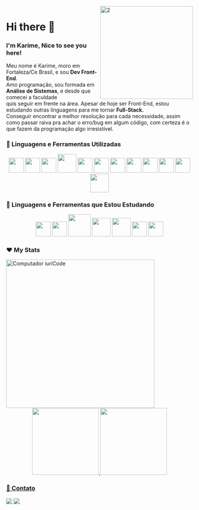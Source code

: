<img align="right" width="250px" src="https://i.ibb.co/TrTWvMx/2.png" alt="2" border="0">
          
# Hi there 👋
### I'm Karime, Nice to see you here!

<p align="left"> 
  Meu nome é Karime, moro em Fortaleza/Ce Brasil, e sou <strong>Dev Front-End</strong>.<br>
  Amo programação, sou formada em <strong>Análise de Sistemas</strong>, e desde que comecei a faculdade<br>
  quis seguir em frente na área. Apesar de hoje ser Front-End, estou estudando outras linguagens para me tornar <strong>Full-Stack.</strong><br>
  Conseguir encontrar a melhor resolução para cada necessidade, assim como passar raiva pra achar o erro/bug em algum código, com certeza é o que fazem da programação algo irresistível.
</p>

### 🦄 Linguagens e Ferramentas Utilizadas

<p align="center">
<img width="40" src="https://cdn.jsdelivr.net/gh/devicons/devicon/icons/git/git-plain.svg"/>
<img width="40" src="https://cdn.jsdelivr.net/gh/devicons/devicon/icons/github/github-original-wordmark.svg" />
<img width="40" src="https://cdn.jsdelivr.net/gh/devicons/devicon/icons/javascript/javascript-plain.svg"/>
<img width="50" src="https://cdn.jsdelivr.net/gh/devicons/devicon/icons/jquery/jquery-plain-wordmark.svg" />
<img width="40" src="https://cdn.jsdelivr.net/gh/devicons/devicon/icons/bootstrap/bootstrap-plain-wordmark.svg" />
<img width="40" src="https://cdn.jsdelivr.net/gh/devicons/devicon/icons/react/react-original-wordmark.svg" />
<img width="40" src="https://cdn.jsdelivr.net/gh/devicons/devicon/icons/redux/redux-original.svg" />
<img width="40" src="https://cdn.jsdelivr.net/gh/devicons/devicon/icons/html5/html5-plain-wordmark.svg"/>
<img width="40" src="https://cdn.jsdelivr.net/gh/devicons/devicon/icons/css3/css3-plain-wordmark.svg" />
<img width="40" src="https://cdn.jsdelivr.net/gh/devicons/devicon/icons/nodejs/nodejs-plain.svg"/>
<img width="40" src="https://cdn.jsdelivr.net/gh/devicons/devicon/icons/yarn/yarn-original.svg"/>
<img width="50" src="https://cdn.jsdelivr.net/gh/devicons/devicon/icons/npm/npm-original-wordmark.svg" />        
</p>

### 🤔 Linguagens e Ferramentas que Estou Estudando

<p align="center">
<img width="40" src="https://cdn.jsdelivr.net/gh/devicons/devicon/icons/dot-net/dot-net-plain-wordmark.svg" />
<img width="40" src="https://cdn.jsdelivr.net/gh/devicons/devicon/icons/dotnetcore/dotnetcore-original.svg" />
<img width="60" src="https://cdn.jsdelivr.net/gh/devicons/devicon/icons/mysql/mysql-original-wordmark.svg" />
<img width="50" src="https://cdn.jsdelivr.net/gh/devicons/devicon/icons/wordpress/wordpress-original.svg" />
<img width="50" src="https://cdn.jsdelivr.net/gh/devicons/devicon/icons/python/python-original-wordmark.svg" />
<img width="40" src="https://cdn.jsdelivr.net/gh/devicons/devicon/icons/csharp/csharp-line.svg" />
<img width="40" src="https://cdn.jsdelivr.net/gh/devicons/devicon/icons/angularjs/angularjs-plain.svg" />
</p>

### ❤ My Stats
<img src="https://raw.githubusercontent.com/MicaelliMedeiros/micaellimedeiros/master/image/computer-illustration.png" min-width="400px" max-width="400px" width="400px" align="left" alt="Computador iuriCode">

<div align="center">
  <a href="https://github.com/karimelinhares">
  <img height="180em" src="https://github-readme-stats.vercel.app/api?username=karimelinhares&show_icons=true&theme=dracula&include_all_commits=true&count_private=true"/>
  <img height="180em" src="https://github-readme-stats.vercel.app/api/top-langs/?username=karimelinhares&layout=compact&langs_count=7&theme=dracula"/>
</div> 
 
### 💌 Contato
<p align="left">
  <a href="mailto:linhares.karime@gmail.com" alt="Gmail">
  <img src="https://img.shields.io/badge/-Gmail-FF0000?style=flat-square&labelColor=FF0000&logo=gmail&logoColor=white&link=LINK-DO-SEU-EMAIL" /></a>

  <a href="https://www.linkedin.com/in/karime-linhares-13072b73/" alt="Linkedin">
  <img src="https://img.shields.io/badge/-Linkedin-0e76a8?style=flat-square&logo=Linkedin&logoColor=white&link=LINK-DO-SEU-LINKEDIN" /></a>
</p>  
